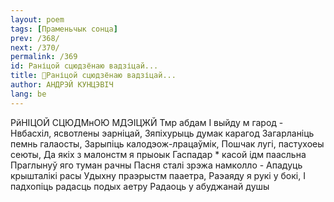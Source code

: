 ```yaml
---
layout: poem
tags: [Праменьчык сонца]
prev: /368/
next: /370/
permalink: /369
id: Раніцой сцюдзёнаю вадзіцай...
title: 🚧Раніцой сцюдзёнаю вадзіцай...
author: АНДРЭЙ КУНЦЭВІЧ
lang: be
---
```



РйНІЦОЙ СЦЮДМнОЮ МДЭІЦЖЙ Тмр абдам I выйду м гарод - Нвбасхіл, ясвотлены эарніцай, Зяпіхурыць думак карагод Загарланіць пемнь галаосты, Зарыпіць калодэож-лрацаўмік, Пошчак лугі, пастухоеы сеюты, Да якіх з малонстм я прыоык Гаспадар * касой ідм паасльна Праглынуў яго туман рачны Пасня сталі зрэжа намколло - Ападуць крышталікі расы Удыхну праэрыстм пааетра, Раэаяду я рукі у бокі,
I падхопіць радасць подых аетру Радаоць у абуджанай душы
